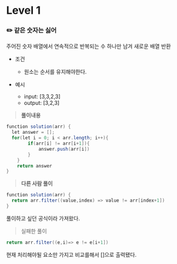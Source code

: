 # Level 1

### ✏️ 같은 숫자는 싫어

주어진 숫자 배열에서 연속적으로 반복되는 수 하나만 남겨 새로운 배열 반환

- 조건
  - 원소는 순서를 유지해야한다.

- 예시 
  - input: [3,3,2,3] 
  - output: [3,2,3]

> **풀이내용**
```java
function solution(arr) {
  let answer = [];
  for(let i = 0; i < arr.length; i++){
        if(arr[i] != arr[i+1]){
            answer.push(arr[i])
        }
    }
    return answer
}
```
> **다른 사람 풀이**
 ```java
 function solution(arr) {
   return arr.filter((value,index) => value != arr[index+1])
 }
 ```
풀이하고 싶던 공식이라 가져왔다. 
> 실패한 풀이
```java
return arr.filter((e,i)=> e != e[i+1])
```
현재 처리해야될 요소만 가지고 비교를해서 []으로 출력됐다.
